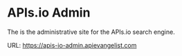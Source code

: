 # APIs.io Admin
The is the administrative site for the APIs.io search engine.

URL: https://apis-io-admin.apievangelist.com